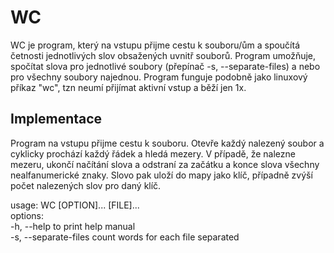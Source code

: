 # WC  
WC je program, který na vstupu přijme cestu k souboru/ům a spoučítá četnosti jednotlivých slov obsažených uvnitř souborů. Program umožňuje, spočítat slova pro jednotlivé soubory (přepínač -s, --separate-files) a nebo pro všechny soubory najednou. Program funguje podobně jako linuxový příkaz "wc", tzn neumí přijímat aktivní vstup a běží jen 1x.

## Implementace
Program na vstupu přijme cestu k souboru. Otevře každý nalezený soubor a cyklicky prochází každý řádek a hledá mezery. V případě, že nalezne mezeru, ukončí načítání slova a odstraní za začátku a konce slova všechny nealfanumerické znaky. Slovo pak uloží do mapy jako klíč, případně zvýší počet nalezených slov pro daný klíč.

usage: WC [OPTION]...  [FILE]...  
options:  
-h, --help  to print help manual  
-s, --separate-files   count words for each file separated
